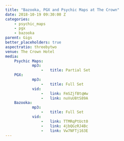 ```yaml
---
title: "Bazooka, PGX and Psychic Maps at The Crown"
date: 2018-10-19 09:30:00 Z
categories:
    - psychic_maps
    - pgx
    - bazooka
parent: Gigs
better_placeholders: true
aspectratio: threebytwo
venue: The Crown Hotel
media:
    Psychic Maps:
            mp3:
                -   title: Partial Set
    PGX:
            mp3:
                -   title: Full Set
            vid:
                -   link: FmSZjfBtqWw
                -   link: nuVuU8tS89A
    Bazooka:
            mp3:
                -   title: Full Set
            vid:
                -   link: TTMRqPtUct0
                -   link: 4jbQGzRJ4Bc
                -   link: Vw7NFTj163E
---
```

